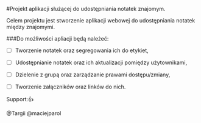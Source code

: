 #Projekt aplikacji służącej do udostępniania notatek znajomym.

Celem projektu jest stworzenie aplikacji webowej do udostępniania notatek między znajomymi.

###Do możliwości apliacji będą należeć:
- [ ] Tworzenie notatek oraz segregowania ich do etykiet,
- [ ] Udostępnianie notatek oraz ich aktualizacji pomiędzy użytownikami,
- [ ] Dzielenie z grupą oraz zarządzanie prawami dostępu/zmiany,
- [ ] Tworzenie załączników oraz linków do nich.




Support::+1:

@Targii
@maciejparol

